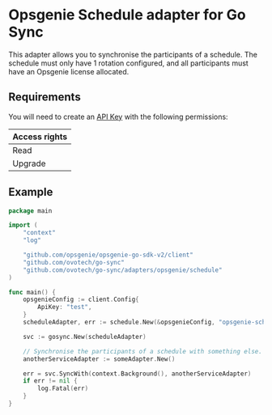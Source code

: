 # Opsgenie Schedule adapter for Go Sync

This adapter allows you to synchronise the participants of a schedule. The schedule must only have 1 rotation
configured, and all participants must have an Opsgenie license allocated.

## Requirements

You will need to create an [API Key](https://support.atlassian.com/opsgenie/docs/api-key-management/) with the following
permissions:

| Access rights |
|:--------------|
| Read          |
| Upgrade       |

## Example

```go
package main

import (
	"context"
	"log"

	"github.com/opsgenie/opsgenie-go-sdk-v2/client"
	"github.com/ovotech/go-sync"
	"github.com/ovotech/go-sync/adapters/opsgenie/schedule"
)

func main() {
	opsgenieConfig := client.Config{
		ApiKey: "test",
	}
	scheduleAdapter, err := schedule.New(&opsgenieConfig, "opsgenie-schedule-id")

	svc := gosync.New(scheduleAdapter)

	// Synchronise the participants of a schedule with something else.
	anotherServiceAdapter := someAdapter.New()

	err = svc.SyncWith(context.Background(), anotherServiceAdapter)
	if err != nil {
		log.Fatal(err)
	}
}
```
